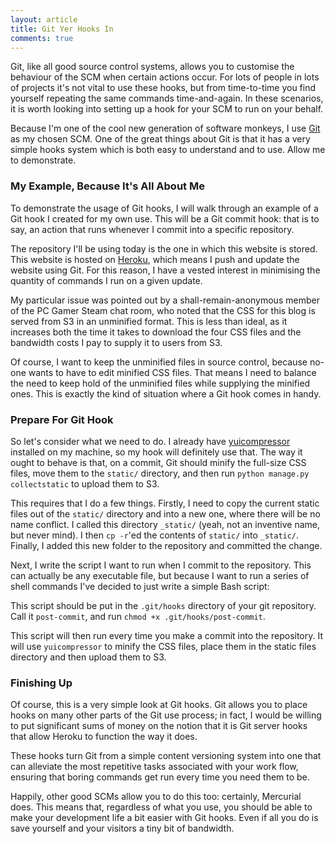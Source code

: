 ```yaml
---
layout: article
title: Git Yer Hooks In
comments: true
---
```


Git, like all good source control systems, allows you to customise the
behaviour of the SCM when certain actions occur. For lots of people in lots
of projects it's not vital to use these hooks, but from time-to-time you find
yourself repeating the same commands time-and-again. In these scenarios, it is
worth looking into setting up a hook for your SCM to run on your behalf.

Because I'm one of the cool new generation of software monkeys, I use
[Git](http://git-scm.com/) as my chosen SCM. One of the great things about Git
is that it has a very simple hooks system which is both easy to understand and
to use. Allow me to demonstrate.

### My Example, Because It's All About Me

To demonstrate the usage of Git hooks, I will walk through an example of a Git
hook I created for my own use. This will be a Git commit hook: that is to say,
an action that runs whenever I commit into a specific repository.

The repository I'll be using today is the one in which this website is stored.
This website is hosted on [Heroku](http://www.heroku.com/), which means I push
and update the website using Git. For this reason, I have a vested interest in
minimising the quantity of commands I run on a given update.

My particular issue was pointed out by a shall-remain-anonymous member of the
PC Gamer Steam chat room, who noted that the CSS for this blog is served from
S3 in an unminified format. This is less than ideal, as it increases both the
time it takes to download the four CSS files and the bandwidth costs I pay to
supply it to users from S3.

Of course, I want to keep the unminified files in source control, because
no-one wants to have to edit minified CSS files. That means I need to balance
the need to keep hold of the unminified files while supplying the minified
ones. This is exactly the kind of situation where a Git hook comes in handy.

### Prepare For Git Hook

So let's consider what we need to do. I already have
[yuicompressor](http://developer.yahoo.com/yui/compressor/) installed on my
machine, so my hook will definitely use that. The way it ought to behave is
that, on a commit, Git should minify the full-size CSS files, move them to
the `static/` directory, and then run `python manage.py collectstatic` to
upload them to S3.

This requires that I do a few things. Firstly, I need to copy the current
static files out of the `static/` directory and into a new one, where there
will be no name conflict. I called this directory `_static/` (yeah, not an
inventive name, but never mind). I then `cp -r`'ed the contents of `static/`
into `_static/`. Finally, I added this new folder to the repository and
committed the change.

Next, I write the script I want to run when I commit to the repository. This
can actually be any executable file, but because I want to run a series of
shell commands I've decided to just write a simple Bash script:

<script src="https://gist.github.com/3379184.js?file=gistfile1.sh"></script>

This script should be put in the `.git/hooks` directory of your git
repository. Call it `post-commit`, and run `chmod +x .git/hooks/post-commit`.

This script will then run every time you make a commit into the repository.
It will use `yuicompressor` to minify the CSS files, place them in the static
files directory and then upload them to S3.

### Finishing Up

Of course, this is a very simple look at Git hooks. Git allows you to place
hooks on many other parts of the Git use process; in fact, I would be willing
to put significant sums of money on the notion that it is Git server hooks
that allow Heroku to function the way it does.

These hooks turn Git from a simple content versioning system into one that can
alleviate the most repetitive tasks associated with your work flow, ensuring
that boring commands get run every time you need them to be.

Happily, other good SCMs allow you to do this too: certainly, Mercurial does.
This means that, regardless of what you use, you should be able to make your
development life a bit easier with Git hooks. Even if all you do is save
yourself and your visitors a tiny bit of bandwidth.
